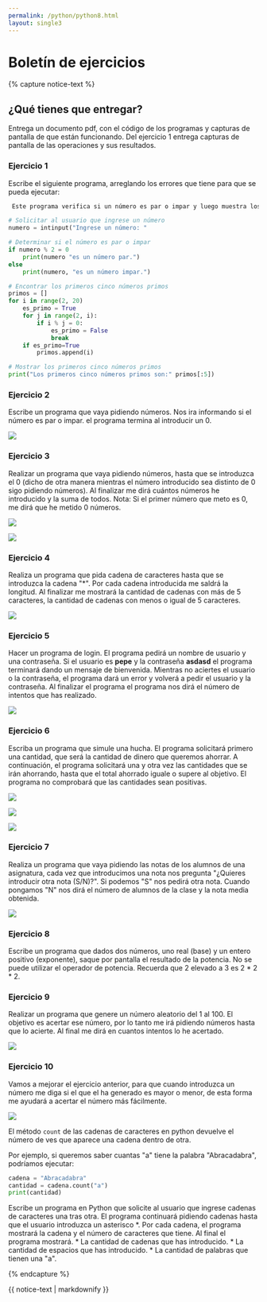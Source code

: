 ```yaml
---
permalink: /python/python8.html
layout: single3
---
```


# Boletín de ejercicios


{% capture notice-text %}

## ¿Qué tienes que entregar?

Entrega un documento pdf, con el código de los programas y capturas de pantalla de que están funcionando. Del ejercicio 1 entrega capturas de pantalla de las operaciones y sus resultados.

### Ejercicio 1

Escribe el siguiente programa, arreglando los errores que tiene para que se pueda ejecutar:

```python
 Este programa verifica si un número es par o impar y luego muestra los primeros cinco números primos.

# Solicitar al usuario que ingrese un número
numero = intinput("Ingrese un número: "

# Determinar si el número es par o impar
if numero % 2 = 0
    print(numero "es un número par.")
else
    print(numero, "es un número impar.")

# Encontrar los primeros cinco números primos
primos = []
for i in range(2, 20)
    es_primo = True
    for j in range(2, i):
        if i % j = 0:
            es_primo = False
            break
    if es_primo=True
        primos.append(i)

# Mostrar los primeros cinco números primos
print("Los primeros cinco números primos son:" primos[:5])
```

### Ejercicio 2

Escribe un programa que vaya pidiendo números. Nos ira informando si el número es par o impar. el programa termina al introducir un 0.

![ ](../lmgs/hlc2324/img/img4_p7.png)

### Ejercicio 3

Realizar un programa que vaya pidiendo números, hasta que se introduzca el 0 (dicho de otra manera mientras el número introducido sea distinto de 0 sigo pidiendo números). Al finalizar me dirá cuántos números he introducido y la suma de todos. Nota: Si el primer número que meto es 0, me dirá que he metido 0 números.

![ ](../lmgs/hlc2324/img/img5_p7.png)

![ ](../lmgs/hlc2324/img/img6_p7.png)

### Ejercicio 4

Realiza un programa que pida cadena de caracteres hasta que se introduzca la cadena "*". Por cada cadena introducida me saldrá la longitud. Al finalizar me mostrará la cantidad de cadenas con más de 5 caracteres, la cantidad de cadenas con menos o igual de 5 caracteres.

![ ](../lmgs/hlc2324/img/img7_p7.png)

### Ejercicio 5

Hacer un programa de login. El programa pedirá un nombre de usuario y una contraseña. Si el usuario es **pepe** y la contraseña **asdasd** el programa terminará dando un mensaje de bienvenida. Mientras no aciertes el usuario o la contraseña, el programa dará un error y volverá a pedir el usuario y la contraseña. Al finalizar el programa el programa nos dirá el número de intentos que has realizado.

![ ](../lmgs/hlc2324/img/img8_p7.png)

### Ejercicio 6

Escriba un programa que simule una hucha. El programa solicitará primero una cantidad, que será la cantidad de dinero que queremos ahorrar. A continuación, el programa solicitará una y otra vez las cantidades que se irán ahorrando, hasta que el total ahorrado iguale o supere al objetivo. El programa no comprobará que las cantidades sean positivas.

![ ](../lmgs/hlc2324/img/img9_p7.png)

![ ](../lmgs/hlc2324/img/img10_p7.png)

![ ](../lmgs/hlc2324/img/img11_p7.png)


### Ejercicio 7

Realiza un programa que vaya pidiendo las notas de los alumnos de una asignatura, cada vez que introducimos una nota nos pregunta "¿Quieres introducir otra nota (S/N)?". Si podemos "S" nos pedirá otra nota. Cuando pongamos "N" nos dirá el número de alumnos de la clase y la nota media obtenida.

![ ](../lmgs/hlc2324/img/img12_p7.png)

### Ejercicio 8

Escribe un programa que dados dos números, uno real (base) y un entero positivo (exponente), saque por pantalla el resultado de la potencia. No se puede utilizar el operador de potencia.
Recuerda que 2 elevado a 3 es 2 * 2 * 2.

### Ejercicio 9

Realizar un programa que genere un número aleatorio del 1 al 100. El objetivo es acertar ese número, por lo tanto me irá pidiendo números hasta que lo acierte. Al final me dirá en cuantos intentos lo he acertado.

![ ](../lmgs/hlc2324/img/img13_p7.png)

### Ejercicio 10

Vamos a mejorar el ejercicio anterior, para que cuando introduzca un número me diga si el que el ha generado es mayor o menor, de esta forma me ayudará a acertar el número más fácilmente.

![ ](../lmgs/hlc2324/img/img14_p7.png)

El método `count` de las cadenas de caracteres en python devuelve el número de ves que aparece una cadena dentro de otra.

Por ejemplo, si queremos saber cuantas "a" tiene la palabra "Abracadabra", podríamos ejecutar:

```python
cadena = "Abracadabra"
cantidad = cadena.count("a")
print(cantidad)
```

Escribe un programa en Python que solicite al usuario que ingrese cadenas de caracteres una tras otra. El programa continuará pidiendo cadenas hasta que el usuario introduzca un asterisco *. Por cada cadena, el programa mostrará la cadena y el número de caracteres que tiene. Al final el programa mostrará.
    * La cantidad de cadenas que has introducido.
    * La cantidad de espacios que has introducido.
    * La cantidad de palabras que tienen una "a".

{% endcapture %}<div class="notice--info">{{ notice-text | markdownify }}</div>


